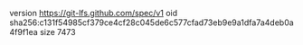 version https://git-lfs.github.com/spec/v1
oid sha256:c131f54985cf379ce4cf28c045de6c577cfad73eb9e9a1dfa7a4deb0a4f9f1ea
size 7473

